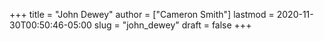 +++
title = "John Dewey"
author = ["Cameron Smith"]
lastmod = 2020-11-30T00:50:46-05:00
slug = "john_dewey"
draft = false
+++
